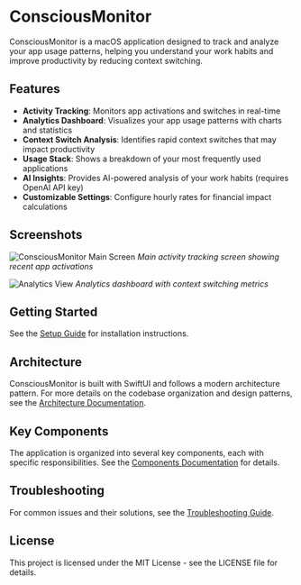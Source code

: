 # ConsciousMonitor

ConsciousMonitor is a macOS application designed to track and analyze your app usage patterns, helping you understand your work habits and improve productivity by reducing context switching.

## Features

- **Activity Tracking**: Monitors app activations and switches in real-time
- **Analytics Dashboard**: Visualizes your app usage patterns with charts and statistics
- **Context Switch Analysis**: Identifies rapid context switches that may impact productivity
- **Usage Stack**: Shows a breakdown of your most frequently used applications
- **AI Insights**: Provides AI-powered analysis of your work habits (requires OpenAI API key)
- **Customizable Settings**: Configure hourly rates for financial impact calculations

## Screenshots

![ConsciousMonitor Main Screen](../screenshots/main_screen.png)
*Main activity tracking screen showing recent app activations*

![Analytics View](../screenshots/analytics.png)
*Analytics dashboard with context switching metrics*

## Getting Started

See the [Setup Guide](SETUP.md) for installation instructions.

## Architecture

ConsciousMonitor is built with SwiftUI and follows a modern architecture pattern. For more details on the codebase organization and design patterns, see the [Architecture Documentation](ARCHITECTURE.md).

## Key Components

The application is organized into several key components, each with specific responsibilities. See the [Components Documentation](COMPONENTS.md) for details.

## Troubleshooting

For common issues and their solutions, see the [Troubleshooting Guide](TROUBLESHOOTING.md).

## License

This project is licensed under the MIT License - see the LICENSE file for details.
